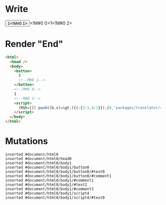 # Write
  <button>1<!M#0 1></button><!M#0 0>1<!M#0 2><script>(M$h=[]).push((b,s)=>({0:{3:1,4:1}}),[0,"packages/translator/src/__tests__/fixtures/let-tag/template.marko_0_x_y",])</script>


# Render "End"
```html
<html>
  <head />
  <body>
    <button>
      1
      <!--M#0 1-->
    </button>
    <!--M#0 0-->
    1
    <!--M#0 2-->
    <script>
      (M$h=[]).push((b,s)=&gt;({0:{3:1,4:1}}),[0,"packages/translator/src/__tests__/fixtures/let-tag/template.marko_0_x_y",])
    </script>
  </body>
</html>
```

# Mutations
```
inserted #document/html0
inserted #document/html0/head0
inserted #document/html0/body1
inserted #document/html0/body1/button0
inserted #document/html0/body1/button0/#text0
inserted #document/html0/body1/button0/#comment1
inserted #document/html0/body1/#comment1
inserted #document/html0/body1/#text2
inserted #document/html0/body1/#comment3
inserted #document/html0/body1/script4
inserted #document/html0/body1/script4/#text0
```